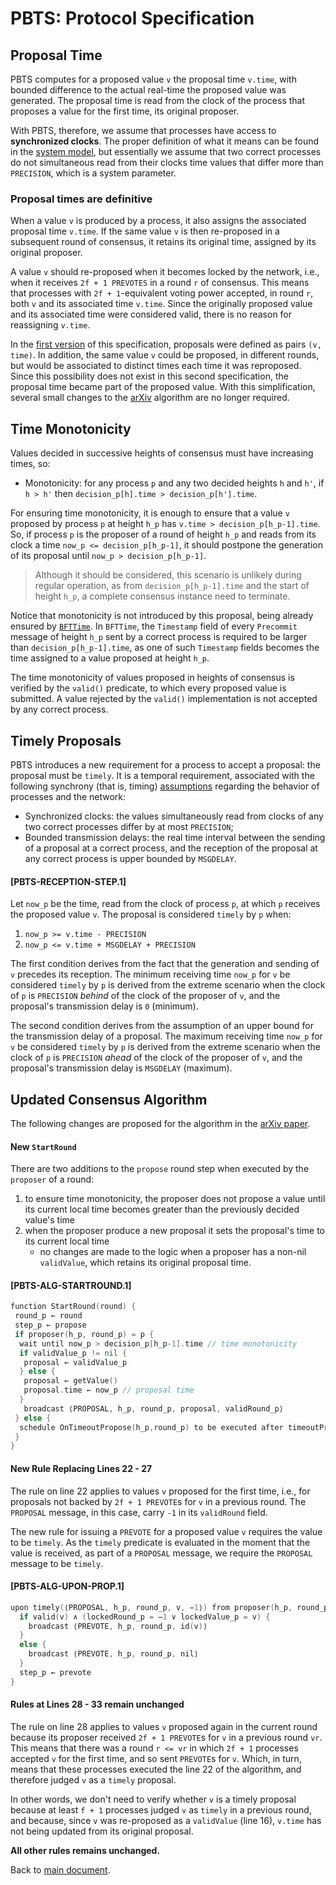 # PBTS: Protocol Specification

## Proposal Time

PBTS computes for a proposed value `v` the proposal time `v.time`, with bounded difference to the actual real-time the proposed value was generated.
The proposal time is read from the clock of the process that proposes a value for the first time, its original proposer.

With PBTS, therefore, we assume that processes have access to **synchronized clocks**.
The proper definition of what it means can be found in the [system model][sysmodel],
but essentially we assume that two correct processes do not simultaneous read from their clocks
time values that differ more than `PRECISION`, which is a system parameter.

### Proposal times are definitive

When a value `v` is produced by a process, it also assigns the associated proposal time `v.time`.
If the same value `v` is then re-proposed in a subsequent round of consensus,
it retains its original time, assigned by its original proposer.

A value `v` should re-proposed when it becomes locked by the network, i.e., when it receives `2f + 1 PREVOTES` in a round `r` of consensus.
This means that processes with `2f + 1`-equivalent voting power accepted, in round `r`, both `v` and its associated time `v.time`.
Since the originally proposed value and its associated time were considered valid, there is no reason for reassigning `v.time`.

In the [first version][algorithm_v1] of this specification, proposals were defined as pairs `(v, time)`.
In addition, the same value `v` could be proposed, in different rounds, but would be associated to distinct times each time it was reproposed.
Since this possibility does not exist in this second specification, the proposal time became part of the proposed value.
With this simplification, several small changes to the [arXiv][arXiv] algorithm are no longer required.

## Time Monotonicity

Values decided in successive heights of consensus must have increasing times, so:

- Monotonicity: for any process `p` and any two decided heights `h` and `h'`, if `h > h'` then `decision_p[h].time > decision_p[h'].time`.

For ensuring time monotonicity, it is enough to ensure that a value `v` proposed by process `p` at height `h_p` has `v.time > decision_p[h_p-1].time`.
So, if process `p` is the proposer of a round of height `h_p` and reads from its clock a time `now_p <= decision_p[h_p-1]`,
it should postpone the generation of its proposal until `now_p > decision_p[h_p-1]`.

> Although it should be considered, this scenario is unlikely during regular operation,
as from `decision_p[h_p-1].time` and the start of height `h_p`, a complete consensus instance need to terminate.

Notice that monotonicity is not introduced by this proposal, being already ensured by  [`BFTTime`][bfttime].
In `BFTTime`, the `Timestamp` field of every `Precommit` message of height `h_p` sent by a correct process is required to be larger than `decision_p[h_p-1].time`, as one of such `Timestamp` fields becomes the time assigned to a value proposed at height `h_p`.

The time monotonicity of values proposed in heights of consensus is verified by the `valid()` predicate, to which every proposed value is submitted.
A value rejected by the `valid()` implementation is not accepted by any correct process.

## Timely Proposals

PBTS introduces a new requirement for a process to accept a proposal: the proposal must be `timely`.
It is a temporal requirement, associated with the following synchrony (that is, timing)
[assumptions][sysmodel] regarding the behavior of processes and the network:

- Synchronized clocks: the values simultaneously read from clocks of any two correct processes differ by at most `PRECISION`;
- Bounded transmission delays: the real time interval between the sending of a proposal at a correct process, and the reception of the proposal at any correct process is upper bounded by `MSGDELAY`.

#### **[PBTS-RECEPTION-STEP.1]**

Let `now_p` be the time, read from the clock of process `p`, at which `p` receives the proposed value `v`.
The proposal is considered `timely` by `p` when:

1. `now_p >= v.time - PRECISION`
1. `now_p <= v.time + MSGDELAY + PRECISION`

The first condition derives from the fact that the generation and sending of `v` precedes its reception.
The minimum receiving time `now_p` for `v` be considered `timely` by `p` is derived from the extreme scenario when
the clock of `p` is `PRECISION` *behind* of the clock of the proposer of `v`, and the proposal's transmission delay is `0` (minimum).

The second condition derives from the assumption of an upper bound for the transmission delay of a proposal.
The maximum receiving time `now_p` for `v` be considered `timely` by `p` is derived from the extreme scenario when
the clock of `p` is `PRECISION` *ahead* of the clock of the proposer of `v`, and the proposal's transmission delay is `MSGDELAY` (maximum).

## Updated Consensus Algorithm

The following changes are proposed for the algorithm in the [arXiv paper][arXiv].

#### New `StartRound`

There are two additions to the `propose` round step when executed by the `proposer` of a round:

1. to ensure time monotonicity, the proposer does not propose a value until its current local time becomes greater than the previously decided value's time
1. when the proposer produce a new proposal it sets the proposal's time to its current local time
   - no changes are made to the logic when a proposer has a non-nil `validValue`, which retains its original proposal time.

#### **[PBTS-ALG-STARTROUND.1]**

```go
function StartRound(round) {
 round_p ← round
 step_p ← propose
 if proposer(h_p, round_p) = p {
  wait until now_p > decision_p[h_p-1].time // time monotonicity
  if validValue_p != nil {
   proposal ← validValue_p
  } else {
   proposal ← getValue()
   proposal.time ← now_p // proposal time
  }
   broadcast ⟨PROPOSAL, h_p, round_p, proposal, validRound_p⟩
 } else {
  schedule OnTimeoutPropose(h_p,round_p) to be executed after timeoutPropose(round_p)
 }
}
```

#### New Rule Replacing Lines 22 - 27

The rule on line 22 applies to values `v` proposed for the first time, i.e., for proposals not backed by `2f + 1 PREVOTE`s for `v` in a previous round.
The `PROPOSAL` message, in this case, carry `-1` in its `validRound` field.

The new rule for issuing a `PREVOTE` for a proposed value `v` requires the value to be `timely`.
As the `timely` predicate is evaluated in the moment that the value is received,
as part of a `PROPOSAL` message, we require the `PROPOSAL` message to be `timely`.

#### **[PBTS-ALG-UPON-PROP.1]**

```go
upon timely(⟨PROPOSAL, h_p, round_p, v, −1⟩) from proposer(h_p, round_p) while step_p = propose do {
  if valid(v) ∧ (lockedRound_p = −1 ∨ lockedValue_p = v) {
    broadcast ⟨PREVOTE, h_p, round_p, id(v)⟩ 
  }
  else {
    broadcast ⟨PREVOTE, h_p, round_p, nil⟩ 
  }
  step_p ← prevote
}
```

#### Rules at Lines 28 - 33 remain unchanged

The rule on line 28 applies to values `v` proposed again in the current round because its proposer received `2f + 1 PREVOTE`s for `v` in a previous round `vr`.
This means that there was a round `r <= vr` in which `2f + 1` processes accepted `v` for the first time, and so sent `PREVOTE`s for `v`.
Which, in turn, means that these processes executed the line 22 of the algorithm, and therefore judged `v` as a `timely` proposal.

In other words, we don't need to verify whether `v` is a timely proposal because at least `f + 1` processes judged `v` as `timely` in a previous round,
and because, since `v` was re-proposed as a `validValue` (line 16), `v.time` has not being updated from its original proposal.

**All other rules remains unchanged.**

Back to [main document][main].

[main]: ./README.md

[algorithm_v1]: ./v1/pbts-algorithm_001_draft.md

[sysmodel]: ./pbts-sysmodel_002_draft.md

[bfttime]: https://github.com/tendermint/tendermint/blob/master/spec/consensus/bft-time.md
[arXiv]: https://arxiv.org/pdf/1807.04938.pdf
